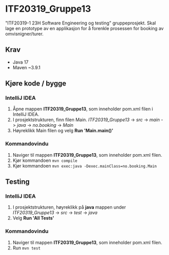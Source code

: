 # ITF20319_Gruppe13
"ITF20319-1 23H Software Engineering og testing" gruppeprosjekt. Skal lage en prototype av en applikasjon for å forenkle
prosessen for booking av omvisnigner/turer.

## Krav
- Java 17
- Maven ~3.9.1

## Kjøre kode / bygge
### IntelliJ IDEA
1. Åpne mappen **ITF20319_Gruppe13**, som inneholder pom.xml filen i IntelliJ IDEA.
2. I prosjektstrukturen, finn filen Main. *ITF20319_Gruppe13* -> *src* -> *main* -> *java* -> *no.booking* -> *Main*
3. Høyreklikk Main filen og velg **Run 'Main.main()'**

### Kommandovindu
1. Naviger til mappen **ITF20319_Gruppe13**, som inneholder pom.xml filen.
2. Kjør kommandoen `mvn compile`
3. Kjør kommandoen `mvn exec:java -Dexec.mainClass=no.booking.Main`

## Testing
### IntelliJ IDEA
1. I prosjektstrukturen, høyreklikk på **java** mappen under *ITF20319_Gruppe13* -> *src* -> *test* -> *java*
2. Velg **Run 'All Tests'**

### Kommandovindu
1. Naviger til mappen **ITF20319_Gruppe13**, som inneholder pom.xml filen.
2. Run `mvn test`